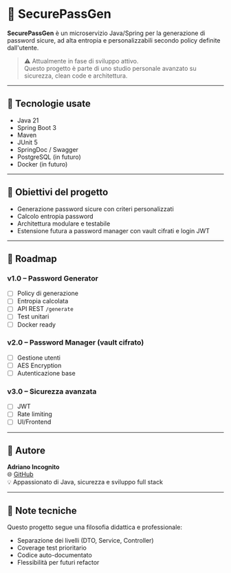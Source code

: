 # 🔐 SecurePassGen

**SecurePassGen** è un microservizio Java/Spring per la generazione di password sicure, ad alta entropia e personalizzabili secondo policy definite dall'utente.

> ⚠️ Attualmente in fase di sviluppo attivo.  
> Questo progetto è parte di uno studio personale avanzato su sicurezza, clean code e architettura.

---

## 🚀 Tecnologie usate

- Java 21
- Spring Boot 3
- Maven
- JUnit 5
- SpringDoc / Swagger
- PostgreSQL (in futuro)
- Docker (in futuro)

---

## 🎯 Obiettivi del progetto

- Generazione password sicure con criteri personalizzati
- Calcolo entropia password
- Architettura modulare e testabile
- Estensione futura a password manager con vault cifrati e login JWT

---

## 📌 Roadmap

### v1.0 – Password Generator
- [ ] Policy di generazione
- [ ] Entropia calcolata
- [ ] API REST `/generate`
- [ ] Test unitari
- [ ] Docker ready

### v2.0 – Password Manager (vault cifrato)
- [ ] Gestione utenti
- [ ] AES Encryption
- [ ] Autenticazione base

### v3.0 – Sicurezza avanzata
- [ ] JWT
- [ ] Rate limiting
- [ ] UI/Frontend

---

## 👤 Autore

**Adriano Incognito**  
🌐 [GitHub](https://github.com/Adriano995)  
💡 Appassionato di Java, sicurezza e sviluppo full stack

---

## 🧪 Note tecniche

Questo progetto segue una filosofia didattica e professionale:
- Separazione dei livelli (DTO, Service, Controller)
- Coverage test prioritario
- Codice auto-documentato
- Flessibilità per futuri refactor

